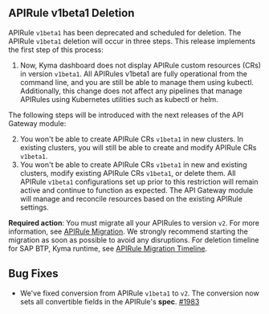 ## APIRule v1beta1 Deletion

APIRule `v1beta1` has been deprecated and scheduled for deletion. The APIRule `v1beta1` deletion will occur in three steps. This release implements the first step of this process:

1. Now, Kyma dashboard does not display APIRule custom resources (CRs) in version `v1beta1`. All APIRules v1beta1 are fully operational from the command line, and you are still be able to manage them using kubectl. Additionally, this change does not affect any pipelines that manage APIRules using Kubernetes utilities such as kubectl or helm.

The following steps will be introduced with the next releases of the API Gateway module:

2. You won't be able to create APIRule CRs `v1beta1` in new clusters. In existing clusters, you will still be able to create and modify APIRule CRs `v1beta1`.
3. You won't be able to create APIRule CRs `v1beta1` in new and existing clusters, modify existing APIRule CRs `v1beta1`, or delete them. All APIRule `v1beta1` configurations set up prior to this restriction will remain active and continue to function as expected. The API Gateway module will manage and reconcile resources based on the existing APIRule settings.

**Required action**: You must migrate all your APIRules to version `v2`. For more information, see [APIRule Migration](../user/apirule-migration/). We strongly recommend starting the migration as soon as possible to avoid any disruptions. For deletion timeline for SAP BTP, Kyma runtime, see [APIRule Migration Timeline](https://help.sap.com/whats-new/cf0cb2cb149647329b5d02aa96303f56?locale=en-US&Component=Kyma+Runtime&Valid_as_Of=2025-08-12:2025-08-12).


## Bug Fixes
- We've fixed conversion from APIRule `v1beta1` to `v2`. The conversion now sets all convertible fields in the APIRule's **spec**. [#1983](https://github.com/kyma-project/api-gateway/issues/1983)